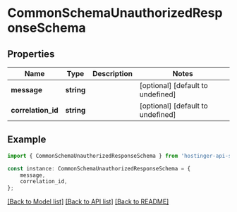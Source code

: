 # CommonSchemaUnauthorizedResponseSchema


## Properties

Name | Type | Description | Notes
------------ | ------------- | ------------- | -------------
**message** | **string** |  | [optional] [default to undefined]
**correlation_id** | **string** |  | [optional] [default to undefined]

## Example

```typescript
import { CommonSchemaUnauthorizedResponseSchema } from 'hostinger-api-sdk';

const instance: CommonSchemaUnauthorizedResponseSchema = {
    message,
    correlation_id,
};
```

[[Back to Model list]](../README.md#documentation-for-models) [[Back to API list]](../README.md#documentation-for-api-endpoints) [[Back to README]](../README.md)
